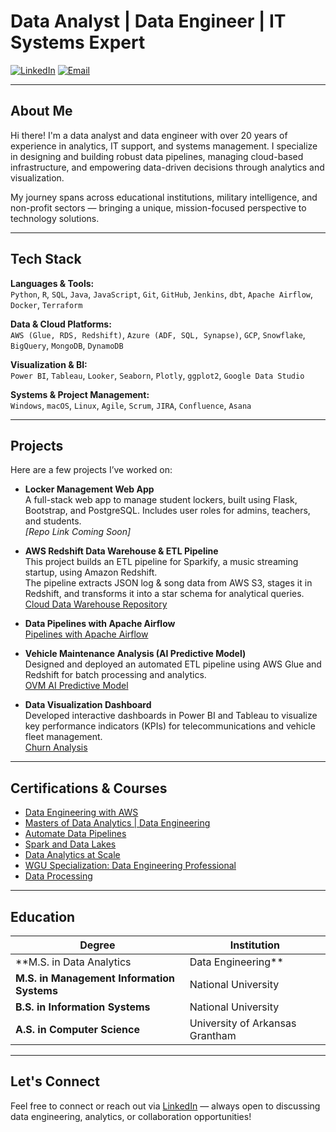 # Data Analyst | Data Engineer | IT Systems Expert

[![LinkedIn](https://img.shields.io/badge/LinkedIn-Profile-blue?logo=linkedin)](https://www.linkedin.com/in/morrellparrish)
[![Email](https://img.shields.io/badge/Email-Morrell.Parrish@gmail.com-red?logo=gmail)](mailto:Morrell.Parrish@gmail.com)

---

## About Me

Hi there! I'm a data analyst and data engineer with over 20 years of experience in analytics, IT support, and systems management. I specialize in designing and building robust data pipelines, managing cloud-based infrastructure, and empowering data-driven decisions through analytics and visualization.

My journey spans across educational institutions, military intelligence, and non-profit sectors — bringing a unique, mission-focused perspective to technology solutions.

---

## Tech Stack

**Languages & Tools:**  
`Python`, `R`, `SQL`, `Java`, `JavaScript`, `Git`, `GitHub`, `Jenkins`, `dbt`, `Apache Airflow`, `Docker`, `Terraform`

**Data & Cloud Platforms:**  
`AWS (Glue, RDS, Redshift)`, `Azure (ADF, SQL, Synapse)`, `GCP`, `Snowflake`, `BigQuery`, `MongoDB`, `DynamoDB`

**Visualization & BI:**  
`Power BI`, `Tableau`, `Looker`, `Seaborn`, `Plotly`, `ggplot2`, `Google Data Studio`

**Systems & Project Management:**  
`Windows`, `macOS`, `Linux`, `Agile`, `Scrum`, `JIRA`, `Confluence`, `Asana`

---

## Projects

Here are a few projects I’ve worked on:

- **Locker Management Web App**  
  A full-stack web app to manage student lockers, built using Flask, Bootstrap, and PostgreSQL. Includes user roles for admins, teachers, and students.  
  _[Repo Link Coming Soon]_

- **AWS Redshift Data Warehouse & ETL Pipeline**  
  This project builds an ETL pipeline for Sparkify, a music streaming startup, using Amazon Redshift.  
  The pipeline extracts JSON log & song data from AWS S3, stages it in Redshift, and transforms it into a star schema for analytical queries.  
  [Cloud Data Warehouse Repository](https://github.com/mparrish44/Cloud_Data_Warehouse.git)

- **Data Pipelines with Apache Airflow**  
  [Pipelines with Apache Airflow](https://github.com/mparrish44/Udacity-WGUD608.git)

- **Vehicle Maintenance Analysis (AI Predictive Model)**  
  Designed and deployed an automated ETL pipeline using AWS Glue and Redshift for batch processing and analytics.  
  [OVM AI Predictive Model](https://github.com/mparrish44/Vehicle-Maintenance-Analysis.git)

- **Data Visualization Dashboard**  
  Developed interactive dashboards in Power BI and Tableau to visualize key performance indicators (KPIs) for telecommunications and
  vehicle fleet management.  
  [Churn Analysis](https://public.tableau.com/views/MorrellParrishD211PA/Dashboard1?:language=en-US&:sid=&:redirect=auth&:display_count=n&:origin=viz_share_link)


---

## Certifications & Courses

- [Data Engineering with AWS](https://www.udacity.com/certificate/e/d6bb202e-eed5-11ef-b642-238d7fc4f7f4)
- [Masters of Data Analytics | Data Engineering](https://www.wgu.edu/alumni/commencement/e-diploma-verification/validate.html)
- [Automate Data Pipelines](https://www.udacity.com/certificate/e/84eb1c78-e9ca-11ef-9f98-bf3d146a7f10)
- [Spark and Data Lakes](https://www.udacity.com/certificate/e/76adf61e-ee55-11ef-ae49-bfda98569087)
- [Data Analytics at Scale](https://www.udacity.com/certificate/e/0d2a7a2e-ee54-11ef-be04-534be461e550)
- [WGU Specialization: Data Engineering Professional](https://badgr.com/public/assertions/raOsLm74TZikdnssEtyC7g)
- [Data Processing](https://www.udacity.com/certificate/e/4c2f6496-e715-11ef-bebd-a7ec5f8ac84c)

---

## Education

| **Degree**                                         | **Institution**                                |
|----------------------------------------------------|------------------------------------------------|
| **M.S. in Data Analytics | Data Engineering**     | Western Governors University                  |
| **M.S. in Management Information Systems**         | National University                           |
| **B.S. in Information Systems**                    | National University                           |
| **A.S. in Computer Science**                       | University of Arkansas Grantham               |

---

## Let's Connect

Feel free to connect or reach out via [LinkedIn](https://www.linkedin.com/in/morrellparrish) — always open to discussing data engineering, analytics, or collaboration opportunities!

